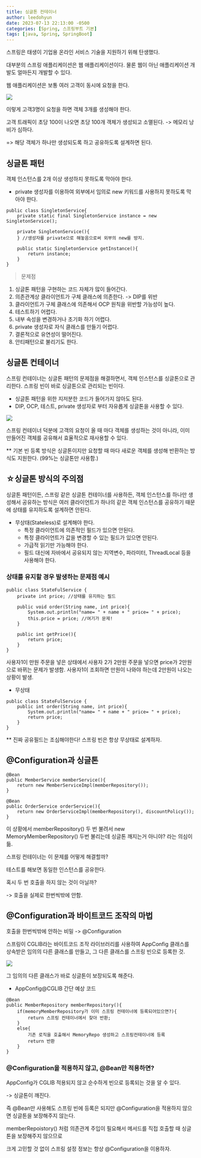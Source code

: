 ```yaml
---
title: 싱글톤 컨테이너
author: leedohyun
date: 2023-07-13 22:13:00 -0500
categories: [Spring, 스프링부트 기본]
tags: [java, Spring, SpringBoot]
---
```


스프링은 태생이 기업용 온라인 서비스 기술을 지원하기 위해 탄생했다.

대부분의 스프링 애플리케이션은 웹 애플리케이션이다. 물론 웹이 아닌 애플리케이션 개발도 얼마든지 개발할 수 있다.

웹 애플리케이션은 보통 여러 고객이 동시에 요청을 한다.

![](https://blog.kakaocdn.net/dn/BoqVt/btsnF6JJsnF/IzmQ1gTOlis7u5UjLnkI2K/img.png)

이렇게 고객3명이 요청을 하면 객체 3개를 생성해야 한다.

고객 트래픽이 초당 100이 나오면 초당 100개 객체가 생성되고 소멸된다. -> 메모리 낭비가 심하다.

=> 해당 객체가 하나만 생성되도록 하고 공유하도록 설계하면 된다.

## 싱글톤 패턴

객체 인스턴스를 2개 이상 생성하지 못하도록 막아야 한다.
- private 생성자를 이용하여 외부에서 임의로 new 키워드를 사용하지 못하도록 막아야 한다.

```
public class SingletonService{
	private static final SingletonService instance = new SingletonService();
	
	private SingletonService(){
	} //생성자를 private으로 해놓음으로써 외부의 new를 방지.
	
	public static SingletonService getInstance(){
		return instance;
	}
}
```

> 문제점

1. 싱글톤 패턴을 구현하는 코드 자체가 많이 들어간다.
2. 의존관계상 클라이언트가 구체 클래스에 의존한다. -> DIP를 위반
3. 클라이언트가 구체 클래스에 의존해서 OCP 원칙을 위반할 가능성이 높다.
4. 테스트하기 어렵다.
5. 내부 속성을 변경하거나 초기화 하기 어렵다.
6. private 생성자로 자식 클래스를 만들기 어렵다.
7. 결론적으로 유연성이 떨어진다.
8. 안티패턴으로 불리기도 한다.

## 싱글톤 컨테이너

스프링 컨테이너는 싱글톤 패턴의 문제점을 해결하면서, 객체 인스턴스를 싱글톤으로 관리한다. 스프링 빈이 바로 싱글톤으로 관리되는 빈이다.

- 싱글톤 패턴을 위한 지저분한 코드가 들어가지 않아도 된다.
- DIP, OCP, 테스트, private 생성자로 부터 자유롭게 싱글톤을 사용할 수 있다.

![](https://blog.kakaocdn.net/dn/bVKEf2/btsnEkPO6fc/0Nx4GHgEeAKpL3fwIStnE0/img.png)

스프링 컨테이너 덕분에 고객의 요청이 올 때 마다 객체를 생성하는 것이 아니라, 이미 만들어진 객체를 공유해서 효율적으로 재사용할 수 있다.

** 기본 빈 등록 방식은 싱글톤이지만 요청할 때 마다 새로운 객체를 생성해 반환하는 방식도 지원한다. (99%는 싱글톤만 사용함.)

## ☆싱글톤 방식의 주의점

싱글톤 패턴이든, 스프링 같은 싱글톤 컨테이너를 사용하든, 객체 인스턴스를 하나만 생성해서 공유하는 방식은 여러 클라이언트가 하나의 같은 객체 인스턴스를 공유하기 때문에 상태를 유지하도록 설계하면 안된다.

- 무상태(Stateless)로 설계해야 한다.
	- 특정 클라이언트에 의존적인 필드가 있으면 안된다.
	- 특정 클라이언트가 값을 변경할 수 있는 필드가 있으면 안된다.
	- 가급적 읽기만 가능해야 한다.
	- 필드 대신에 자바에서 공유되지 않는 지역변수, 파라미터, ThreadLocal 등을 사용해야 한다.

### 상태를 유지할 경우 발생하는 문제점 예시

```
public class StateFulService {  
	private int price; //상태를 유지하는 필드  
  
	public void order(String name, int price){  
		System.out.println("name= " + name + " price= " + price);  
		this.price = price; //여기가 문제! 
	}  
  
	public int getPrice(){  
		return price;  
	}  
}
```

사용자1이 만원 주문을 넣은 상태에서 사용자 2가 2만원 주문을 넣으면 price가 2만원으로 바뀌는 문제가 발생함. 사용자1이 조회하면 만원이 나와야 하는데 2만원이 나오는 상황이 발생.

- 무상태

```
public class StateFulService {   
	public int order(String name, int price){  
		System.out.println("name= " + name + " price= " + price);  
		return price;
	}  
}
```

** 진짜 공유필드는 조심해야한다! 스프링 빈은 항상 무상태로 설계하자.

## @Configuration과 싱글톤

```
@Bean
public MemberService memberService(){
	return new MemberServiceImpl(memberRepository());
}

@Bean
public OrderService orderService(){
	return new OrderServiceImpl(memberRepository(), discountPolicy());
}
```

이 상황에서 memberRepository() 두 번 불려서 new MemoryMemberRepository() 두번 불리는데 싱글톤 깨지는거 아니야? 라는 의심이 듦.

스프링 컨테이너는 이 문제를 어떻게 해결할까?

테스트를 해보면 동일한 인스턴스를 공유한다.

혹시 두 번 호출을 하지 않는 것이 아닐까?

-> 호출을 실제로 한번씩밖에 안함.

## @Configuration과 바이트코드 조작의 마법

호출을 한번씩밖에 안하는 비밀 -> @Configuration

스프링이 CGLIB라는 바이트코드 조작 라이브러리를 사용하여 AppConfig 클래스를 상속받은 임의의 다른 클래스를 만들고, 그 다른 클래스를 스프링 빈으로 등록한 것.

![](https://blog.kakaocdn.net/dn/dzD2qC/btsnDNx9On2/KmDaMSUMBCI9r79dDAGosK/img.png)

그 임의의 다른 클래스가 바로 싱글톤이 보장되도록 해준다.

- AppConfig@CGLIB 간단 예상 코드

```
@Bean
public MemberRepository memberRepository(){
	if(memoryMemberRepository가 이미 스프링 컨테이너에 등록되어있으면?){
		return 스프링 컨테이너에서 찾아 반환;
	}
	else{
		기존 로직을 호출해서 MemoryRepo 생성하고 스프링컨테이너에 등록
		return 반환
	}
}
```

### @Configuration을 적용하지 않고, @Bean만 적용하면?

AppConfig가 CGLIB 적용되지 않고 순수하게 빈으로 등록되는 것을 알 수 있다.

-> 싱글톤이 깨진다.

즉 @Bean만 사용해도 스프링 빈에 등록은 되지만 @Configuration을 적용하지 않으면 싱글톤을 보장해주지 않는다.

memberRepoistory() 처럼 의존관계 주입이 필요해서 메서드를 직접 호출할 때 싱글톤을 보장해주지 않으므로

크게 고민할 것 없이 스프링 설정 정보는 항상 @Configuration을 이용하자.
